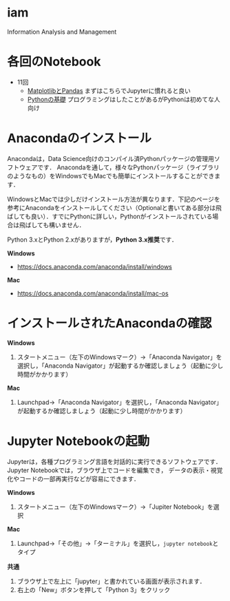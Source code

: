 # iam
Information Analysis and Management

# 各回のNotebook
- 11回
	- [MatplotlibとPandas](https://github.com/mpkato/iam/blob/master/notebooks/11_matplotlib_pandas.ipynb) まずはこちらでJupyterに慣れると良い
	- [Pythonの基礎](https://github.com/mpkato/iam/blob/master/notebooks/11_python_basics.ipynb) プログラミングはしたことがあるがPythonは初めてな人向け

# Anacondaのインストール

Anacondaは，Data Science向けのコンパイル済Pythonパッケージの管理用ソフトウェアです．
Anacondaを通して，様々なPythonパッケージ（ライブラリのようなもの）をWindowsでもMacでも簡単にインストールすることができます．

WindowsとMacでは少しだけインストール方法が異なります．下記のページを参考にAnacondaをインストールしてください（Optionalと書いてある部分は飛ばしても良い）．すでにPythonに詳しい，Pythonがインストールされている場合は飛ばしても構いません．

Python 3.xとPython 2.xがありますが，**Python 3.x推奨**です．

**Windows**
- https://docs.anaconda.com/anaconda/install/windows

**Mac**
- https://docs.anaconda.com/anaconda/install/mac-os


# インストールされたAnacondaの確認

**Windows**

1. スタートメニュー（左下のWindowsマーク）→「Anaconda Navigator」を選択し，「Anaconda Navigator」が起動するか確認しましょう（起動に少し時間がかかります）

**Mac**

1. Launchpad→「Anaconda Navigator」を選択し，「Anaconda Navigator」が起動するか確認しましょう（起動に少し時間がかかります）


# Jupyter Notebookの起動

Jupyterは，各種プログラミング言語を対話的に実行できるソフトウェアです．
Jupyter Notebookでは，ブラウザ上でコードを編集でき，
データの表示・視覚化やコードの一部再実行などが容易にできます．

**Windows**

1. スタートメニュー（左下のWindowsマーク）→「Jupiter Notebook」を選択

**Mac**

1.  Launchpad→「その他」→「ターミナル」を選択し，`jupyter notebook`とタイプ

**共通**

1. ブラウザ上で左上に「jupyter」と書かれている画面が表示されます．
2. 右上の「New」ボタンを押して「Python 3」をクリック

